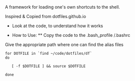 A framework for loading one's own shortcuts to the shell.

Inspired & Copied from dotfiles.github.io

* Look at the code, to understand how it works

* How to Use:
    ** Copy the code to the .bash_profile /.bashrc

Give the appropriate path where one can find the alias files

```
for DOTFILE in `find ~/code/dotfiles/df`
do

   [ -f $DOTFILE ] && source $DOTFILE

done
```
